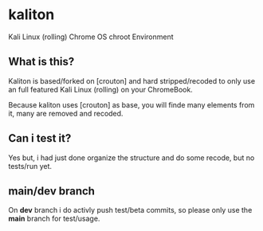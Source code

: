 # kaliton
Kali Linux (rolling) Chrome OS chroot Environment 


## What is this?

Kaliton is based/forked on [crouton] and hard stripped/recoded to
only use an full featured Kali Linux (rolling) on your ChromeBook.

Because kaliton uses [crouton] as base, you will finde many elements
from it, many are removed and recoded.

## Can i test it?

Yes but, i had just done organize the structure and do some recode, 
but no tests/run yet.

## main/dev branch

On **dev** branch i do activly push test/beta commits, so please only
use the **main** branch for test/usage.

